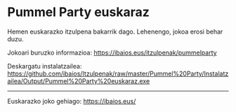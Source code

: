 Pummel Party euskaraz
=====================

Hemen euskarazko itzulpena bakarrik dago. Lehenengo, jokoa erosi behar duzu.

Jokoari buruzko informazioa: https://ibaios.eus/itzulpenak/pummelparty

Deskargatu instalatzailea: https://github.com/ibaios/Itzulpenak/raw/master/Pummel%20Party/Instalatzailea/Output/Pummel%20Party%20euskaraz.exe

---

Euskarazko joko gehiago: https://ibaios.eus/
